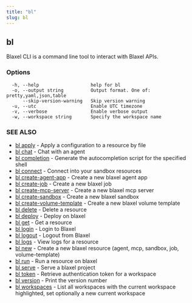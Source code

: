 ```yaml
---
title: "bl"
slug: bl
---
```

## bl

Blaxel CLI is a command line tool to interact with Blaxel APIs.

### Options

```
  -h, --help                   help for bl
  -o, --output string          Output format. One of: pretty,yaml,json,table
      --skip-version-warning   Skip version warning
  -u, --utc                    Enable UTC timezone
  -v, --verbose                Enable verbose output
  -w, --workspace string       Specify the workspace name
```

### SEE ALSO

* [bl apply](bl_apply.md)	 - Apply a configuration to a resource by file
* [bl chat](bl_chat.md)	 - Chat with an agent
* [bl completion](bl_completion.md)	 - Generate the autocompletion script for the specified shell
* [bl connect](bl_connect.md)	 - Connect into your sandbox resources
* [bl create-agent-app](bl_create-agent-app.md)	 - Create a new blaxel agent app
* [bl create-job](bl_create-job.md)	 - Create a new blaxel job
* [bl create-mcp-server](bl_create-mcp-server.md)	 - Create a new blaxel mcp server
* [bl create-sandbox](bl_create-sandbox.md)	 - Create a new blaxel sandbox
* [bl create-volume-template](bl_create-volume-template.md)	 - Create a new blaxel volume template
* [bl delete](bl_delete.md)	 - Delete a resource
* [bl deploy](bl_deploy.md)	 - Deploy on blaxel
* [bl get](bl_get.md)	 - Get a resource
* [bl login](bl_login.md)	 - Login to Blaxel
* [bl logout](bl_logout.md)	 - Logout from Blaxel
* [bl logs](bl_logs.md)	 - View logs for a resource
* [bl new](bl_new.md)	 - Create a new blaxel resource (agent, mcp, sandbox, job, volume-template)
* [bl run](bl_run.md)	 - Run a resource on blaxel
* [bl serve](bl_serve.md)	 - Serve a blaxel project
* [bl token](bl_token.md)	 - Retrieve authentication token for a workspace
* [bl version](bl_version.md)	 - Print the version number
* [bl workspaces](bl_workspaces.md)	 - List all workspaces with the current workspace highlighted, set optionally a new current workspace

